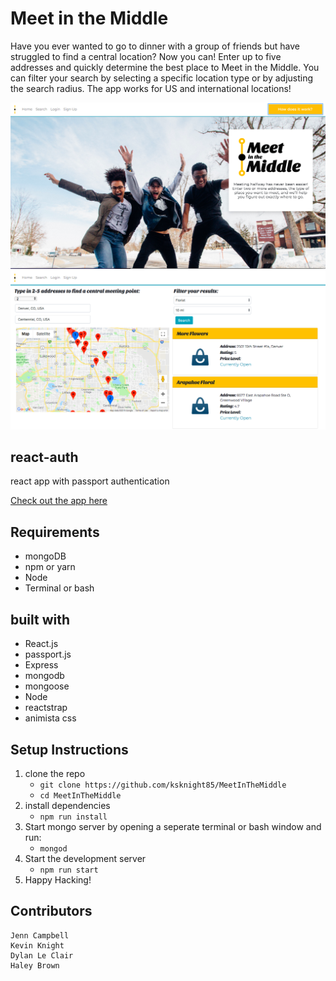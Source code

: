 # Meet in the Middle
Have you ever wanted to go to dinner with a group of friends but have struggled to find a central location? Now you can! Enter up to five addresses and quickly determine the best place to Meet in the Middle. You can filter your search by selecting a specific location type or by adjusting the search radius. The app works for US and international locations!

![Meet in the Middle Screenshot](./client/public/assets/images/screenshotOfApp.png)
![Meet in the Middle Screenshot](./client/public/assets/images/screenshotMapAndResults.png)

## react-auth
react app with passport authentication

[Check out the app here](https://meet-inthe-middle.herokuapp.com/)

## Requirements
* mongoDB
* npm or yarn
* Node
* Terminal or bash

## built with
* React.js
* passport.js
* Express
* mongodb
* mongoose
* Node
* reactstrap
* animista css

## Setup Instructions
1. clone the repo 
    * `git clone https://github.com/ksknight85/MeetInTheMiddle`
    * `cd MeetInTheMiddle`
2. install dependencies
    * `npm run install`
3. Start mongo server by opening a seperate terminal or bash window and run:
    * `mongod`
4. Start the development server
    * `npm run start`
5. Happy Hacking!

## Contributors
    Jenn Campbell
    Kevin Knight
    Dylan Le Clair
    Haley Brown
